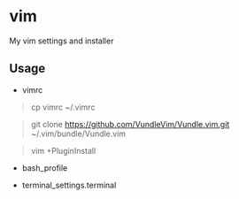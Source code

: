 # vim
My vim settings and installer

## Usage

- vimrc

> cp vimrc ~/.vimrc

> git clone https://github.com/VundleVim/Vundle.vim.git ~/.vim/bundle/Vundle.vim

> vim +PluginInstall

- bash_profile

- terminal_settings.terminal
